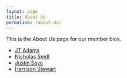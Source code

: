 ```yaml
---
layout: page
title: About Us
permalink: /about-us/
---
```


This is the About Us page for our member bios.

- [JT Adams](/team/jt-adams)  
- [Nicholas Seidl](/connect-4/nicholas-seidl)  
- [Justin Saye](/team/justin-saye)  
- [Harrison Stewart](/team/harrison-stewart)  
